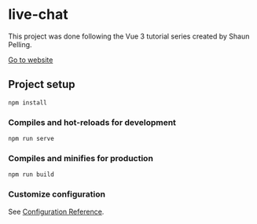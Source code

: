 # live-chat

This project was done following the Vue 3 tutorial series created by Shaun Pelling.

[Go to website](https://udemy-vue-firebase-sites-98eed.web.app/chatroom)

## Project setup

```
npm install
```

### Compiles and hot-reloads for development

```
npm run serve
```

### Compiles and minifies for production

```
npm run build
```

### Customize configuration

See [Configuration Reference](https://cli.vuejs.org/config/).
